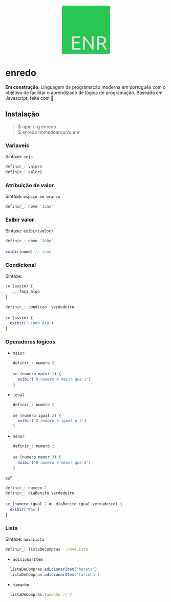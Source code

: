 <p align="center">
  <img src="enr.png" />
</p>

# enredo

**Em construção**. Linguagem de programação moderna em português com o objetivo de facilitar o aprendizado de lógica de programação. Baseada em Javascript, feita com 💚

## Instalação
>$ npm i -g enredo  
>$ enredo nomedoarquivo.enr  

### Variaveis
Sintaxe: `seja`  
```javascript
definir_: valor1
definir_: valor2
```

### Atribuição de valor
Sintaxe: `espaço em branco`  
```javascript
definir_: nome 'João'
```
### Exibir valor
Sintaxe: `exibir(valor)`  
```javascript
definir_: nome 'João'

exibir(nome) // João
```

### Condicional
Sintaxe: 
```javascript
se (assim) {
  ... faça algo
}
```
```javascript
definir_: condicao  verdadeiro

se (assim) {
  exibir('Lindo dia')
}
```

### Operadores lógicos
* `maior`

  ```javascript
  definir_: numero 2
  
  se (numero maior 1) {
    exibir('O numero é maior que 1')
  }
  ```
* `igual`

  ```javascript
  definir_: numero 2
  
  se (numero igual 2) {
    exibir('O numero é igual á 2')
  }
  ```
* `menor`

  ```javascript
  definir_: numero 2
  
  se (numero menor 3) {
    exibir('O numero é menor que 3')
  }
  ```

*`ou`**

  ```javascript
  definir_: numero 2
  definir_: diaBonito verdadeiro

  se (numero igual 2 ou diaBonito igual verdadeiro) {
    exibir('Wow')
  }
  ```

### Lista
Sintaxe: `novaLista`  
```javascript
definir_: listaDeCompras  .novaLista
```
  * `adicionarItem`
  ```javascript
    listaDeCompras.adicionarItem('batata')
    listaDeCompras.adicionarItem('farinha')
  ```
  * `tamanho`
  ```javascript
    listaDeCompras.tamanho // 2
  ```
